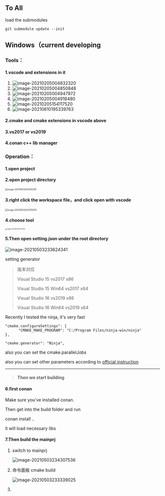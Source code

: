 ## To All

load the submodules

```
git submodule update --init
```

## Windows（current developing

### Tools：

#### 1.vscode and extensions in it

1. ![image-20210205004832320](https://gitee.com/zhongyichen33/testtupian/raw/master/20210205004832.png)
2. ![image-20210205004850848](https://gitee.com/zhongyichen33/testtupian/raw/master/20210205004850.png)
3. ![image-20210205004947972](https://gitee.com/zhongyichen33/testtupian/raw/master/20210205004948.png)
4. ![image-20210205004918480](https://gitee.com/zhongyichen33/testtupian/raw/master/20210205004918.png)
5. ![image-20210205154117520](https://gitee.com/zhongyichen33/testtupian/raw/master/20210205154117.png)
6. ![image-20210610195339763](https://hanbaoaaa.xyz/tuchuang/images/2021/06/10/image-20210610195339763.png)

#### 2.cmake and cmake extensions in vscode above

#### 3.vs2017 or vs2019

#### 4.conan c++ lib manager

### Operation：

#### 1.open project

#### 2.open project directory

<img src="https://gitee.com/zhongyichen33/wiki-pic-bed/raw/master/image-20210503203305291.png" alt="image-20210503203305291" style="zoom:50%;" />

#### 3.right click the workspace file，and click open with vscode

<img src="https://gitee.com/zhongyichen33/wiki-pic-bed/raw/master/image-20210503203705074.png" alt="image-20210503203705074" style="zoom: 50%;" />

#### 4.choose tool

<img src="https://gitee.com/zhongyichen33/wiki-pic-bed/raw/master/image-20210503215712461.png" alt="image-20210503215712461" style="zoom:33%;" />

#### 5.Then open setting.json under the root directory

![image-20210503233624341](https://gitee.com/zhongyichen33/wiki-pic-bed/raw/master/image-20210503233624341.png)

setting generator

> 版本对应 
>
> Visual Studio 15   vs2017 x86
>
> Visual Studio 15 Win64   vs2017 x64
>
> Visual Studio 16   vs2019 x86
>
> Visual Studio 16 Win64   vs2019 x64

Recently I tested the ninja, it's very fast

```
"cmake.configureSettings": {
      "CMAKE_MAKE_PROGRAM": "C:/Program Files/ninja-win/ninja"
},
 
"cmake.generator": "Ninja",
```



also you can set the cmake.parallelJobs

also you can set other parameters according to [official instruction](https://github.com/microsoft/vscode-cmake-tools/blob/main/docs/cmake-settings.md)

-----

> #### Then we start building

#### 6.first conan

Make sure you've installed conan.

Then get into the build folder and run

 conan install .. 

it will load necessary libs



#### 7.Then build the mainprj

1. switch to mainprj

   ![image-20210503234307536](https://gitee.com/zhongyichen33/wiki-pic-bed/raw/master/image-20210503234307536.png)

2. 命令面板 cmake build

   ![image-20210503233339025](https://gitee.com/zhongyichen33/wiki-pic-bed/raw/master/image-20210503233339025.png)

3. 

